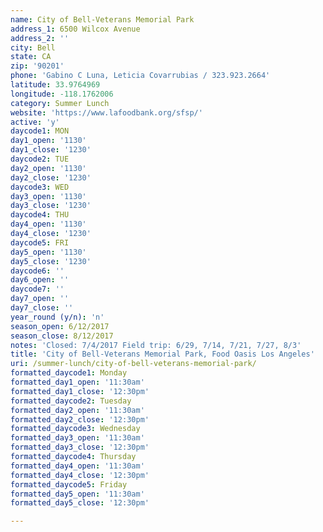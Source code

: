 ```yaml
---
name: City of Bell-Veterans Memorial Park
address_1: 6500 Wilcox Avenue
address_2: ''
city: Bell
state: CA
zip: '90201'
phone: 'Gabino C Luna, Leticia Covarrubias / 323.923.2664'
latitude: 33.9764969
longitude: -118.1762006
category: Summer Lunch
website: 'https://www.lafoodbank.org/sfsp/'
active: 'y'
daycode1: MON
day1_open: '1130'
day1_close: '1230'
daycode2: TUE
day2_open: '1130'
day2_close: '1230'
daycode3: WED
day3_open: '1130'
day3_close: '1230'
daycode4: THU
day4_open: '1130'
day4_close: '1230'
daycode5: FRI
day5_open: '1130'
day5_close: '1230'
daycode6: ''
day6_open: ''
daycode7: ''
day7_open: ''
day7_close: ''
year_round (y/n): 'n'
season_open: 6/12/2017
season_close: 8/12/2017
notes: 'Closed: 7/4/2017 Field trip: 6/29, 7/14, 7/21, 7/27, 8/3'
title: 'City of Bell-Veterans Memorial Park, Food Oasis Los Angeles'
uri: /summer-lunch/city-of-bell-veterans-memorial-park/
formatted_daycode1: Monday
formatted_day1_open: '11:30am'
formatted_day1_close: '12:30pm'
formatted_daycode2: Tuesday
formatted_day2_open: '11:30am'
formatted_day2_close: '12:30pm'
formatted_daycode3: Wednesday
formatted_day3_open: '11:30am'
formatted_day3_close: '12:30pm'
formatted_daycode4: Thursday
formatted_day4_open: '11:30am'
formatted_day4_close: '12:30pm'
formatted_daycode5: Friday
formatted_day5_open: '11:30am'
formatted_day5_close: '12:30pm'

---
```













